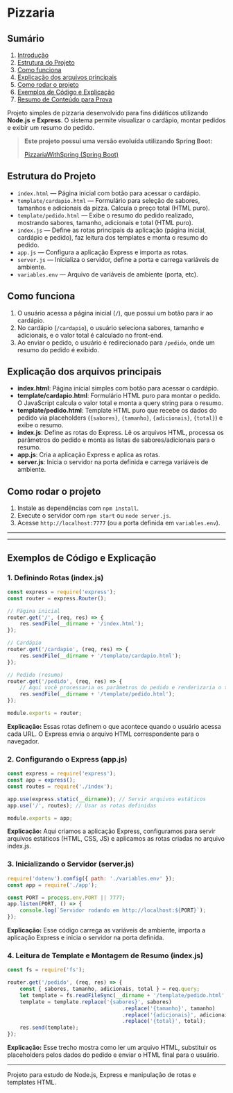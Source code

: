 

# Pizzaria

## Sumário
1. [Introdução](#pizzaria)
2. [Estrutura do Projeto](#estrutura-do-projeto)
3. [Como funciona](#como-funciona)
4. [Explicação dos arquivos principais](#explicação-dos-arquivos-principais)
5. [Como rodar o projeto](#como-rodar-o-projeto)
6. [Exemplos de Código e Explicação](#exemplos-de-código-e-explicação)
7. [Resumo de Conteúdo para Prova](./conteudo.md)

Projeto simples de pizzaria desenvolvido para fins didáticos utilizando **Node.js** e **Express**. O sistema permite visualizar o cardápio, montar pedidos e exibir um resumo do pedido.

> **Este projeto possui uma versão evoluída utilizando Spring Boot:**
> 
> [PizzariaWithSpring (Spring Boot)](https://github.com/MSCiriaco81/PizzariaWithSpring)

## Estrutura do Projeto

- `index.html` — Página inicial com botão para acessar o cardápio.
- `template/cardapio.html` — Formulário para seleção de sabores, tamanhos e adicionais da pizza. Calcula o preço total (HTML puro).
- `template/pedido.html` — Exibe o resumo do pedido realizado, mostrando sabores, tamanho, adicionais e total (HTML puro).
- `index.js` — Define as rotas principais da aplicação (página inicial, cardápio e pedido), faz leitura dos templates e monta o resumo do pedido.
- `app.js` — Configura a aplicação Express e importa as rotas.
- `server.js` — Inicializa o servidor, define a porta e carrega variáveis de ambiente.
- `variables.env` — Arquivo de variáveis de ambiente (porta, etc).

## Como funciona

1. O usuário acessa a página inicial (`/`), que possui um botão para ir ao cardápio.
2. No cardápio (`/cardapio`), o usuário seleciona sabores, tamanho e adicionais, e o valor total é calculado no front-end.
3. Ao enviar o pedido, o usuário é redirecionado para `/pedido`, onde um resumo do pedido é exibido.

## Explicação dos arquivos principais

- **index.html**: Página inicial simples com botão para acessar o cardápio.
- **template/cardapio.html**: Formulário HTML puro para montar o pedido. O JavaScript calcula o valor total e monta a query string para o resumo.
- **template/pedido.html**: Template HTML puro que recebe os dados do pedido via placeholders (`{sabores}`, `{tamanho}`, `{adicionais}`, `{total}`) e exibe o resumo.
- **index.js**: Define as rotas do Express. Lê os arquivos HTML, processa os parâmetros do pedido e monta as listas de sabores/adicionais para o resumo.
- **app.js**: Cria a aplicação Express e aplica as rotas.
- **server.js**: Inicia o servidor na porta definida e carrega variáveis de ambiente.

## Como rodar o projeto

1. Instale as dependências com `npm install`.
2. Execute o servidor com `npm start` ou `node server.js`.
3. Acesse `http://localhost:7777` (ou a porta definida em `variables.env`).

---

---

## Exemplos de Código e Explicação

### 1. Definindo Rotas (index.js)
```js
const express = require('express');
const router = express.Router();

// Página inicial
router.get('/', (req, res) => {
	res.sendFile(__dirname + '/index.html');
});

// Cardápio
router.get('/cardapio', (req, res) => {
	res.sendFile(__dirname + '/template/cardapio.html');
});

// Pedido (resumo)
router.get('/pedido', (req, res) => {
	// Aqui você processaria os parâmetros do pedido e renderizaria o template
	res.sendFile(__dirname + '/template/pedido.html');
});

module.exports = router;
```
**Explicação:**
Essas rotas definem o que acontece quando o usuário acessa cada URL. O Express envia o arquivo HTML correspondente para o navegador.

### 2. Configurando o Express (app.js)
```js
const express = require('express');
const app = express();
const routes = require('./index');

app.use(express.static(__dirname)); // Servir arquivos estáticos
app.use('/', routes); // Usar as rotas definidas

module.exports = app;
```
**Explicação:**
Aqui criamos a aplicação Express, configuramos para servir arquivos estáticos (HTML, CSS, JS) e aplicamos as rotas criadas no arquivo index.js.

### 3. Inicializando o Servidor (server.js)
```js
require('dotenv').config({ path: './variables.env' });
const app = require('./app');

const PORT = process.env.PORT || 7777;
app.listen(PORT, () => {
	console.log(`Servidor rodando em http://localhost:${PORT}`);
});
```
**Explicação:**
Esse código carrega as variáveis de ambiente, importa a aplicação Express e inicia o servidor na porta definida.

### 4. Leitura de Template e Montagem de Resumo (index.js)
```js
const fs = require('fs');

router.get('/pedido', (req, res) => {
	const { sabores, tamanho, adicionais, total } = req.query;
	let template = fs.readFileSync(__dirname + '/template/pedido.html', 'utf8');
	template = template.replace('{sabores}', sabores)
									 .replace('{tamanho}', tamanho)
									 .replace('{adicionais}', adicionais)
									 .replace('{total}', total);
	res.send(template);
});
```
**Explicação:**
Esse trecho mostra como ler um arquivo HTML, substituir os placeholders pelos dados do pedido e enviar o HTML final para o usuário.

---
Projeto para estudo de Node.js, Express e manipulação de rotas e templates HTML.
